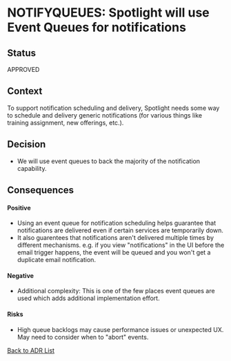 # NOTIFYQUEUES: Spotlight will use Event Queues for notifications
## Status

APPROVED

## Context

To support notification scheduling and delivery, Spotlight needs some way to schedule and delivery generic notifications (for various things like training assignment, new offerings, etc.).


## Decision

* We will use event queues to back the majority of the notification capability.


## Consequences

#### Positive
* Using an event queue for notification scheduling helps guarantee that notifications are delivered even if certain services are temporarily down.
* It also guarentees that notifications aren't delivered multiple times by different mechanisms. e.g. if you view "notifications" in the UI before the email trigger happens, the event will be queued and you won't get a duplicate email notification.

#### Negative
* Additional complexity: This is one of the few places event queues are used which adds additional implementation effort.


#### Risks
* High queue backlogs may cause performance issues or unexpected UX. May need to consider when to "abort" events.

[Back to ADR List](../ADRs/)
